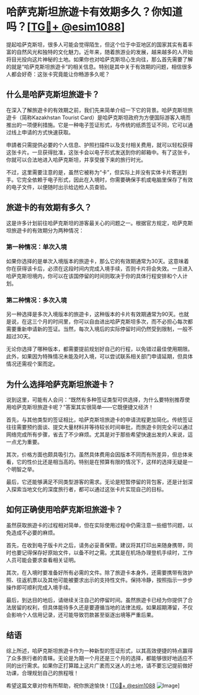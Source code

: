 # 哈萨克斯坦旅遊卡有效期多久？你知道吗？[[TG💪+ @esim1088](https://t.me/s/esim1088)]

提起哈萨克斯坦，很多人可能会觉得陌生，但这个位于中亚地区的国家其实有着丰富的自然风光和独特的文化魅力。近年来，随着旅游业的发展，越来越多的人开始将目光投向这片神秘的土地。如果你也对哈萨克斯坦心生向往，那么首先需要了解的就是“哈萨克斯坦旅遊卡”的相关信息。特别是其中关于有效期的问题，相信很多人都会好奇：这张卡究竟能让你畅游多久呢？

## 什么是哈萨克斯坦旅遊卡？

在深入了解旅遊卡的有效期之前，我们先来简单介绍一下它的背景。哈萨克斯坦旅遊卡（简称Kazakhstan Tourist Card）是哈萨克斯坦政府为方便国际游客入境而推出的一项便利措施。它是一种电子签证形式，与传统的纸质签证不同，它可以通过线上申请的方式快速获取。

申請者只需提供必要的个人信息、护照扫描件以及支付相关费用，就可以轻松获得这张卡片。一旦获得批准，这张卡会以电子形式发送到你的邮箱中。有了这张卡，你就可以合法地进入哈萨克斯坦，并享受接下来的旅行时光。

不过，这里需要注意的是，虽然它被称为“卡”，但实际上并没有实体卡片寄送到手。它完全依赖于电子形式，因此在入境时，你需要确保手机或电脑里保存了有效的电子文件，以便随时出示给边检人员查验。

## 旅遊卡的有效期有多久？

这是许多计划前往哈萨克斯坦的游客最关心的问题之一。根据官方规定，哈萨克斯坦旅遊卡的有效期分为两种情况：

### 第一种情况：单次入境
如果你选择的是单次入境版本的旅遊卡，那么它的有效期通常为30天。这意味着你在获得该卡后，必须在这段时间内完成入境手续，否则卡片将会失效。一旦进入哈萨克斯坦境内，你可以在该国停留的时间则取决于你的具体行程安排和个人计划。

### 第二种情况：多次入境
另一种选择是多次入境版本的旅遊卡，这种版本的卡片有效期通常为90天。也就是说，在这三个月的时间里，你可以自由进出哈萨克斯坦多次，而不必担心每次都需要重新申请新的签证。当然，每次入境后的实际停留时间仍然受到限制，一般不超过30天。

无论你选择了哪种版本，都需要提前规划好自己的行程，以免错过最佳使用期限。此外，如果因为特殊情况未能及时入境，可以尝试联系相关部门申请延期，但具体情况还需视个案而定。

## 为什么选择哈萨克斯坦旅遊卡？

说到这里，可能有人会问：“既然有多种签证类型可供选择，为什么要特别推荐使用哈萨克斯坦旅遊卡呢？”答案其实很简单——它既便捷又经济！

首先，与其他类型的签证相比，哈萨克斯坦旅遊卡的申请流程更加简化。传统签证往往需要预约面谈、提交大量材料并等待较长时间审批，而旅遊卡则完全可以通过网络完成所有步骤，省去了不少麻烦。尤其是对于那些希望快速出发的人来说，這一点尤为重要。

其次，价格方面也颇具吸引力。虽然具体费用会因版本不同而有所差异，但总体来看，它的性价比还是相当高的。特别是在预算有限的情况下，这样的选择无疑是一个明智之举。

最后，它还能够满足不同类型游客的需求。无论是短暂停留的背包客，还是计划深入探索当地文化的深度旅行者，都可以通过这张卡片实现自己的目标。

## 如何正确使用哈萨克斯坦旅遊卡？

虽然获取旅遊卡的过程相对简单，但在实际使用过程中仍需注意一些细节问题，以免造成不必要的麻烦。

首先，在收到电子版卡片之后，请务必妥善保管。建议将其打印出来随身携带，同时也要记得保存好原始文件，以备不时之需。尤其是在机场办理登机手续时，工作人员可能会要求查看相关证明。

其次，在入境时要准备好所有必需的文件。除了旅遊卡本身外，还需要携带有效护照、往返机票以及其他可能被要求出示的支持性文件。保持冷静，按照指示一步步操作即可顺利完成入境手续。

最后，到达目的地后，请继续关注自己的停留时间。虽然旅遊卡已经为你提供了合法居留的权利，但具体能待多久还是要遵循当地的法律法规。如果超期滞留，不仅会影响个人信用记录，还可能导致罚款甚至驱逐出境等严重后果。

## 结语

综上所述，哈萨克斯坦旅遊卡作为一种新型的签证形式，以其高效便捷的特点赢得了众多旅行者的青睐。无论是为期一个月还是三个月的选择，都能够很好地适应不同的出行需求。如果你正打算踏上这片广袤而又迷人的土地，请不要忘记提前做好功课，合理规划自己的旅程哦！

希望这篇文章对你有所帮助，祝你旅途愉快！[[TG💪+ @esim1088](https://t.me/s/esim1088) ![Image](https://i.postimg.cc/4NQfJmqS/Snipaste-2025-05-13-00-14-12.png)]